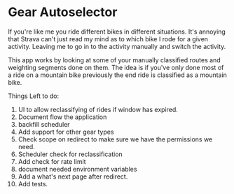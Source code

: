# Gear Autoselector

If you're like me you ride different bikes in different situations. It's annoying that Strava can't just read my mind as to which bike I rode for a given activity.  Leaving me to go in to the activity manually and switch the activity.


This app works by looking at some of your manually classified routes and weighting segments done on them.  The idea is if you've only done most of a ride on a mountain bike previously the end ride is classified as a mountain bike.


Things Left to do:
1. UI to allow reclassifying of rides if window has expired.
1. Document flow the application
1. backfill scheduler
1. Add support for other gear types
1. Check scope on redirect to make sure we have the permissions we need.
1. Scheduler check for reclassification
1. Add check for rate limit
1. document needed environment variables
1. Add a what's next page after redirect.
1. Add tests.